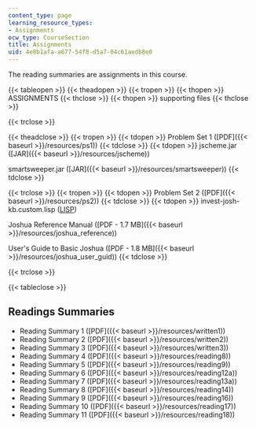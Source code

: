 ```yaml
---
content_type: page
learning_resource_types:
- Assignments
ocw_type: CourseSection
title: Assignments
uid: 4e8b1afa-a677-54f8-d5a7-04c61aedb8e0
---
```


The reading summaries are assignments in this course.

{{< tableopen >}}
{{< theadopen >}}
{{< tropen >}}
{{< thopen >}}
ASSIGNMENTS
{{< thclose >}}
{{< thopen >}}
supporting files
{{< thclose >}}

{{< trclose >}}

{{< theadclose >}}
{{< tropen >}}
{{< tdopen >}}
Problem Set 1 ([PDF]({{< baseurl >}}/resources/ps1))
{{< tdclose >}}
{{< tdopen >}}
jscheme.jar ([JAR]({{< baseurl >}}/resources/jscheme))  
  
smartsweeper.jar ([JAR]({{< baseurl >}}/resources/smartsweeper))
{{< tdclose >}}

{{< trclose >}}
{{< tropen >}}
{{< tdopen >}}
Problem Set 2 ([PDF]({{< baseurl >}}/resources/ps2))
{{< tdclose >}}
{{< tdopen >}}
invest-josh-kb.custom.lisp ([LISP](/courses/electrical-engineering-and-computer-science/6-871-knowledge-based-applications-systems-spring-2005/assignments/investjoshkbcustom.lisp))  
  
Joshua Reference Manual ([PDF - 1.7 MB]({{< baseurl >}}/resources/joshua_reference))  
  
User's Guide to Basic Joshua ([PDF - 1.8 MB]({{< baseurl >}}/resources/joshua_user_guid))
{{< tdclose >}}

{{< trclose >}}

{{< tableclose >}}

Readings Summaries
------------------

*   Reading Summary 1 ([PDF]({{< baseurl >}}/resources/written1))
*   Reading Summary 2 ([PDF]({{< baseurl >}}/resources/written2))
*   Reading Summary 3 ([PDF]({{< baseurl >}}/resources/written3))
*   Reading Summary 4 ([PDF]({{< baseurl >}}/resources/reading8))
*   Reading Summary 5 ([PDF]({{< baseurl >}}/resources/reading9))
*   Reading Summary 6 ([PDF]({{< baseurl >}}/resources/reading12a))
*   Reading Summary 7 ([PDF]({{< baseurl >}}/resources/reading13a))
*   Reading Summary 8 ([PDF]({{< baseurl >}}/resources/reading14))
*   Reading Summary 9 ([PDF]({{< baseurl >}}/resources/reading16))
*   Reading Summary 10 ([PDF]({{< baseurl >}}/resources/reading17))
*   Reading Summary 11 ([PDF]({{< baseurl >}}/resources/reading18))